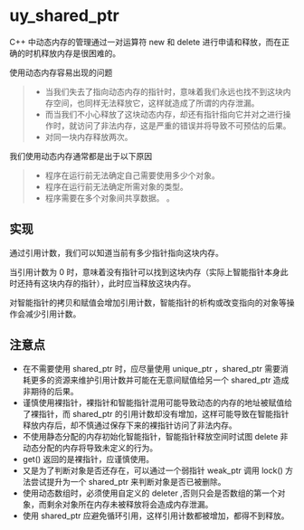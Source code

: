 # uy_shared_ptr
C++ 中动态内存的管理通过一对运算符 new 和 delete 进行申请和释放，而在正确的时机释放内存是很困难的。

使用动态内存容易出现的问题

> * 当我们失去了指向动态内存的指针时，意味着我们永远也找不到这块内存空间，也同样无法释放它，这样就造成了所谓的内存泄漏。
> * 而当我们不小心释放了这块动态内存，却还有指针指向它并对之进行操作时，就访问了非法内存，这是严重的错误并将导致不可预估的后果。
> * 对同一块内存释放两次。



我们使用动态内存通常都是出于以下原因

> * 程序在运行前无法确定自己需要使用多少个对象。
> * 程序在运行前无法确定所需对象的类型。
> * 程序需要在多个对象间共享数据。
。
## 实现

通过引用计数，我们可以知道当前有多少指针指向这块内存。

当引用计数为 0 时，意味着没有指针可以找到这块内存（实际上智能指针本身此时还持有这块内存的指针），此时应当释放这块内存。

对智能指针的拷贝和赋值会增加引用计数，智能指针的析构或改变指向的对象等操作会减少引用计数。

## 注意点

* 在不需要使用 shared_ptr 时，应尽量使用 unique_ptr ，shared_ptr 需要消耗更多的资源来维护引用计数并可能在无意间赋值给另一个 shared_ptr 造成非期待的后果。
* 谨慎使用裸指针，裸指针和智能指针混用可能导致动态的内存的地址被赋值给了裸指针，而 shared_ptr 的引用计数却没有增加，这样可能导致在智能指针释放内存后，却不慎通过保存下来的裸指针访问了非法内存。
* 不使用静态分配的内存初始化智能指针，智能指针释放空间时试图 delete 非动态分配的内存将导致未定义的行为。
* get() 返回的是裸指针，应谨慎使用。
* 又是为了判断对象是否还存在，可以通过一个弱指针 weak_ptr 调用 lock() 方法尝试提升为一个 shared_ptr 来判断对象是否已被删除。
* 使用动态数组时，必须使用自定义的 deleter ,否则只会是否数组的第一个对象，而剩余对象所在内存未被释放将会造成内存泄漏。
* 使用 shared_ptr 应避免循环引用，这样引用计数都被增加，都得不到释放。
